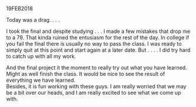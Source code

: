 19FEB2018

Today was a drag. . . . 

I took the final and despite studying . . . I made a few mistakes that drop me to a 79.  That kinda ruined the entusiasm for the rest of the day.  In college if you fail the final there is usually no way to pass the class.  I was ready to simply quit at this point and start again at a later date.  But . . . . I did try hard to catch up with all my work.

And the final project it the moment to really try out what you have learned.  Might as well finish the class.  It would be nice to see the result of everything we have learned.  
Besides, it is fun working with these guys.  I am really worried that we may be a bit over our heads, and I am really excited to see what we come up with.